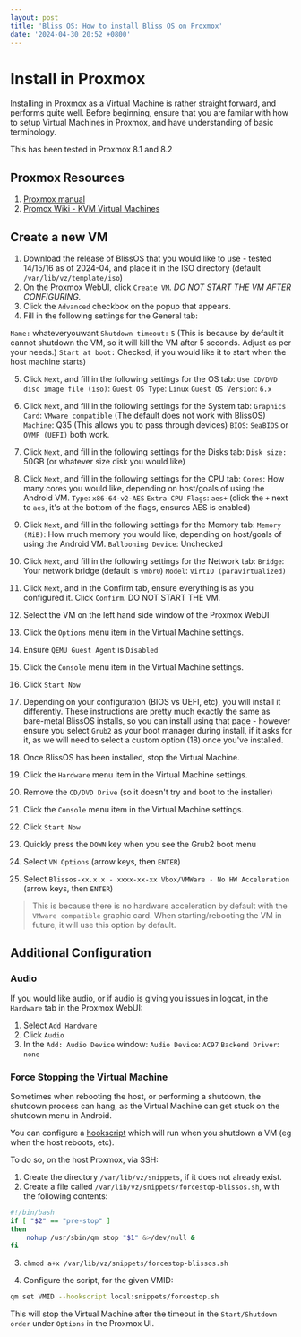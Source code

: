 ```yaml
---
layout: post
title: 'Bliss OS: How to install Bliss OS on Proxmox'
date: '2024-04-30 20:52 +0800'
---
```


# Install in Proxmox

Installing in Proxmox as a Virtual Machine is rather straight forward, and performs quite well. Before beginning, ensure that you are familar with how to setup Virtual Machines in Proxmox, and have understanding of basic terminology.

This has been tested in Proxmox 8.1 and 8.2

## Proxmox Resources

1. [Proxmox manual](https://pve.proxmox.com/pve-docs/)
2. [Promox Wiki - KVM Virtual Machines](https://pve.proxmox.com/wiki/Qemu/KVM_Virtual_Machines)

## Create a new VM

1. Download the release of BlissOS that you would like to use - tested 14/15/16 as of 2024-04, and place it in the ISO directory (default `/var/lib/vz/template/iso`)
2. On the Proxmox WebUI, click `Create VM`. *DO NOT START THE VM AFTER CONFIGURING.*
3. Click the `Advanced` checkbox on the popup that appears.
4. Fill in the following settings for the General tab:

`Name:` whateveryouwant
`Shutdown timeout:` `5` (This is because by default it cannot shutdown the VM, so it will kill the VM after 5 seconds. Adjust as per your needs.)
`Start at boot:` Checked, if you would like it to start when the host machine starts)

5. Click `Next`, and fill in the following settings for the OS tab:
`Use CD/DVD disc image file (iso)`: <ISO OF BLISS OS>
`Guest OS Type`: `Linux`
`Guest OS Version`: `6.x`

6. Click `Next`, and fill in the following settings for the System tab:
`Graphics Card`: `VMware compatible` (The default does not work with BlissOS)
`Machine`: Q35 (This allows you to pass through devices)
`BIOS`: `SeaBIOS` or `OVMF (UEFI)` both work.

7. Click `Next`, and fill in the following settings for the Disks tab:
`Disk size:` 50GB (or whatever size disk you would like)

8. Click `Next`, and fill in the following settings for the CPU tab:
`Cores`: How many cores you would like, depending on host/goals of using the Android VM.
`Type`: `x86-64-v2-AES`
`Extra CPU Flags`: `aes+` (click the  `+` next to `aes`, it's at the bottom of the flags, ensures AES is enabled)

9. Click `Next`, and fill in the following settings for the Memory tab:
`Memory (MiB)`: How much memory you would like, depending on host/goals of using the Android VM.
`Ballooning Device`: Unchecked

10. Click `Next`, and fill in the following settings for the Network tab:
`Bridge`: Your network bridge (default is `vmbr0`)
`Model`: `VirtIO (paravirtualized)`

11. Click `Next`, and in the Confirm tab, ensure everything is as you configured it. Click `Confirm`. DO NOT START THE VM.

12. Select the VM on the left hand side window of the Proxmox WebUI

13. Click the `Options` menu item in the Virtual Machine settings.

14. Ensure `QEMU Guest Agent` is `Disabled`

15. Click the `Console` menu item in the Virtual Machine settings.

16. Click `Start Now`

17. Depending on your configuration (BIOS vs UEFI, etc), you will install it differently. These instructions are pretty much exactly the same as bare-metal BlissOS installs, so you can install using that page - however ensure you select `Grub2` as your boot manager during install, if it asks for it, as we will need to select a custom option (18) once you've installed.

18. Once BlissOS has been installed, stop the Virtual Machine.

19. Click the `Hardware` menu item in the Virtual Machine settings.

20. Remove the `CD/DVD Drive` (so it doesn't try and boot to the installer)

21. Click the `Console` menu item in the Virtual Machine settings.

22. Click `Start Now`

23. Quickly press the `DOWN` key when you see the Grub2 boot menu

24. Select `VM Options` (arrow keys, then `ENTER`)

25. Select `Blissos-xx.x.x - xxxx-xx-xx Vbox/VMWare - No HW Acceleration` (arrow keys, then `ENTER`)

> This is because there is no hardware acceleration by default with the `VMware compatible` graphic card. When starting/rebooting the VM in future, it will use this option by default.

## Additional Configuration

### Audio

If you would like audio, or if audio is giving you issues in logcat, in the `Hardware` tab in the Proxmox WebUI:

1. Select `Add Hardware`
2. Click `Audio`
3. In the `Add: Audio Device` window:
`Audio Device`: `AC97`
`Backend Driver`: `none`

### Force Stopping the Virtual Machine

Sometimes when rebooting the host, or performing a shutdown, the shutdown process can hang, as the Virtual Machine can get stuck on the shutdown menu in Android.

You can configure a [hookscript](https://pve.proxmox.com/pve-docs/pve-admin-guide.html#_hookscripts) which will run when you shutdown a VM (eg when the host reboots, etc).

To do so, on the host Proxmox, via SSH:

1. Create the directory `/var/lib/vz/snippets`, if it does not already exist.
2. Create a file called `/var/lib/vz/snippets/forcestop-blissos.sh`, with the following contents:

```sh
#!/bin/bash
if [ "$2" == "pre-stop" ]
then
    nohup /usr/sbin/qm stop "$1" &>/dev/null &
fi
```

3. `chmod a+x /var/lib/vz/snippets/forcestop-blissos.sh`

4. Configure the script, for the given VMID:

```sh
qm set VMID --hookscript local:snippets/forcestop.sh
```

This will stop the Virtual Machine after the timeout in the `Start/Shutdown order` under `Options` in the Proxmox UI.